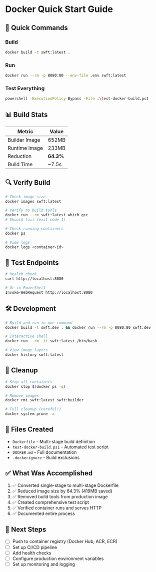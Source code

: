# Docker Quick Start Guide

## 🚀 Quick Commands

### Build
```bash
docker build -t swft:latest .
```

### Run
```bash
docker run --rm -p 8080:80 --env-file .env swft:latest
```

### Test Everything
```bash
powershell -ExecutionPolicy Bypass -File .\test-docker-build.ps1
```

## 📊 Build Stats

| Metric | Value |
|--------|-------|
| Builder Image | 652MB |
| Runtime Image | 233MB |
| Reduction | **64.3%** |
| Build Time | ~7.5s |

## 🔍 Verify Build

```bash
# Check image size
docker images swft:latest

# Verify no build tools
docker run --rm swft:latest which gcc
# Should fail (exit code 1)

# Check running containers
docker ps

# View logs
docker logs <container-id>
```

## 🧪 Test Endpoints

```bash
# Health check
curl http://localhost:8080

# Or in PowerShell
Invoke-WebRequest http://localhost:8080
```

## 🛠️ Development

```bash
# Build and run in one command
docker build -t swft:dev . && docker run --rm -p 8080:80 swft:dev

# Interactive shell
docker run --rm -it swft:latest /bin/bash

# View image layers
docker history swft:latest
```

## 🧹 Cleanup

```bash
# Stop all containers
docker stop $(docker ps -q)

# Remove images
docker rmi swft:latest swft:builder

# Full cleanup (careful!)
docker system prune -a
```

## 📝 Files Created

- `Dockerfile` - Multi-stage build definition
- `test-docker-build.ps1` - Automated test script
- `DOCKER.md` - Full documentation
- `.dockerignore` - Build exclusions

## ✅ What Was Accomplished

1. ✅ Converted single-stage to multi-stage Dockerfile
2. ✅ Reduced image size by 64.3% (419MB saved)
3. ✅ Removed build tools from production image
4. ✅ Created comprehensive test script
5. ✅ Verified container runs and serves HTTP
6. ✅ Documented entire process

## 🎯 Next Steps

- [ ] Push to container registry (Docker Hub, ACR, ECR)
- [ ] Set up CI/CD pipeline
- [ ] Add health checks
- [ ] Configure production environment variables
- [ ] Set up monitoring and logging
